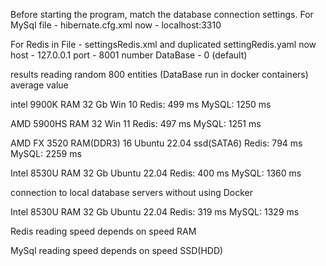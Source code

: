 Before starting the program, match the database connection settings.
For MySql file - hibernate.cfg.xml
now - localhost:3310

For Redis in File - settingsRedis.xml and duplicated settingRedis.yaml
now
host - 127.0.0.1
port - 8001
number DataBase - 0 (default)

results reading random 800 entities (DataBase run in docker containers)
average value

intel 9900K RAM 32 Gb Win 10
Redis:	 499 ms
MySQL:	1250 ms

AMD  5900HS RAM 32 Win 11
Redis:	 497 ms
MySQL:	1251 ms

AMD FX 3520 RAM(DDR3) 16 Ubuntu 22.04 ssd(SATA6)
Redis:	 794 ms
MySQL:	2259 ms

Intel 8530U RAM 32 Gb Ubuntu 22.04
Redis:	 400 ms
MySQL:	1360 ms


connection to local database servers without using Docker

Intel 8530U RAM 32 Gb Ubuntu 22.04
Redis:	 319 ms
MySQL:	1329 ms

Redis reading speed depends on speed RAM

MySql reading speed depends on speed SSD(HDD)

